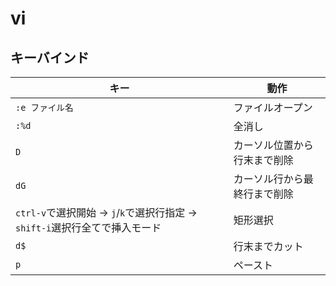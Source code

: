 # vi

## キーバインド

| キー                                                     | 動作             |
| ------------------------------------------------------ | -------------- |
| `:e ファイル名`                                             | ファイルオープン       |
| `:%d`                                                  | 全消し            |
| `D`                                                    | カーソル位置から行末まで削除               |
| `dG`                                                   | カーソル行から最終行まで削除 |
| `ctrl-v`で選択開始 -> `j`/`k`で選択行指定 -> `shift-i`選択行全てで挿入モード | 矩形選択           |
| `d$`                                                   | 行末までカット        |
| `p`                                                    | ペースト           |
